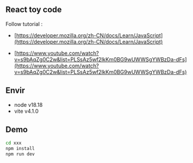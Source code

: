 
## React toy code

Follow tutorial : 

- [https://developer.mozilla.org/zh-CN/docs/Learn/JavaScript](https://developer.mozilla.org/zh-CN/docs/Learn/JavaScript)

- [https://www.youtube.com/watch?v=s9bAqZg0C2w&list=PLSsAz5wf2lkKm0BG9wUWWSgYWBzDa-dFs](https://www.youtube.com/watch?v=s9bAqZg0C2w&list=PLSsAz5wf2lkKm0BG9wUWWSgYWBzDa-dFs)

## Envir

- node v18.18
- vite v4.1.0

## Demo

```sh
cd xxx
npm install
npm run dev
```
